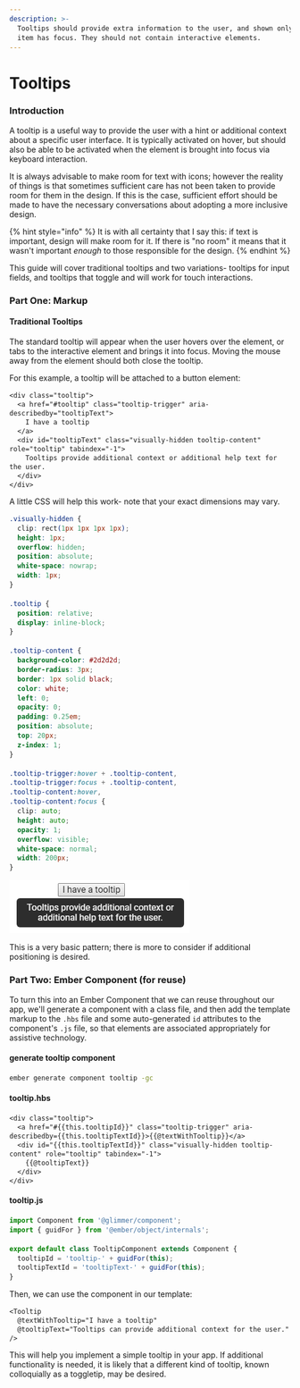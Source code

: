 ```yaml
---
description: >-
  Tooltips should provide extra information to the user, and shown only when the
  item has focus. They should not contain interactive elements.
---
```


# Tooltips

### Introduction

A tooltip is a useful way to provide the user with a hint or additional context about a specific user interface. It is typically activated on hover, but should also be able to be activated when the element is brought into focus via keyboard interaction. 

It is always advisable to make room for text with icons; however the reality of things is that sometimes sufficient care has not been taken to provide room for them in the design. If this is the case, sufficient effort should be made to have the necessary conversations about adopting a more inclusive design. 

{% hint style="info" %}
It is with all certainty that I say this: if text is important, design will make room for it. If there is "no room" it means that it wasn't important _enough_ to those responsible for the design. 
{% endhint %}

This guide will cover traditional tooltips and two variations- tooltips for input fields, and tooltips that toggle and will work for touch interactions. 

### Part One: Markup

#### Traditional Tooltips

The standard tooltip will appear when the user hovers over the element, or tabs to the interactive element and brings it into focus. Moving the mouse away from the element should both close the tooltip. 

For this example, a tooltip will be attached to a button element: 

```markup
<div class="tooltip">
  <a href="#tooltip" class="tooltip-trigger" aria-describedby="tooltipText">
    I have a tooltip
  </a>
  <div id="tooltipText" class="visually-hidden tooltip-content" role="tooltip" tabindex="-1">
    Tooltips provide additional context or additional help text for the user.
  </div>
</div>
```

A little CSS will help this work- note that your exact dimensions may vary.

```css
.visually-hidden {
  clip: rect(1px 1px 1px 1px);
  height: 1px;
  overflow: hidden;
  position: absolute;
  white-space: nowrap;
  width: 1px;
}

.tooltip {
  position: relative;
  display: inline-block;
}

.tooltip-content {
  background-color: #2d2d2d;
  border-radius: 3px;
  border: 1px solid black;
  color: white;
  left: 0;
  opacity: 0;
  padding: 0.25em;
  position: absolute;
  top: 20px;
  z-index: 1;
}

.tooltip-trigger:hover + .tooltip-content,
.tooltip-trigger:focus + .tooltip-content,
.tooltip-content:hover,
.tooltip-content:focus {
  clip: auto;
  height: auto;
  opacity: 1;
  overflow: visible;
  white-space: normal;
  width: 200px;
}
```

![The basic rendered tooltip is displayed when the button has hover or focus](../../.gitbook/assets/image%20%2811%29.png)

This is a very basic pattern; there is more to consider if additional positioning is desired. 

### Part Two: Ember Component \(for reuse\)

To turn this into an Ember Component that we can reuse throughout our app, we'll generate a component with a class file, and then add the template markup to the `.hbs` file and some auto-generated `id` attributes to the component's `.js` file, so that elements are associated appropriately for assistive technology.

#### generate tooltip component 

```bash
ember generate component tooltip -gc
```

#### tooltip.hbs

```markup
<div class="tooltip">
  <a href="#{{this.tooltipId}}" class="tooltip-trigger" aria-describedby={{this.tooltipTextId}}>{{@textWithTooltip}}</a>
  <div id="{{this.tooltipTextId}}" class="visually-hidden tooltip-content" role="tooltip" tabindex="-1">
    {{@tooltipText}}
  </div>
</div>
```

#### tooltip.js

```javascript
import Component from '@glimmer/component';
import { guidFor } from '@ember/object/internals';

export default class TooltipComponent extends Component {
  tooltipId = 'tooltip-' + guidFor(this); 
  tooltipTextId = 'tooltipText-' + guidFor(this);
}
```

Then, we can use the component in our template:

```markup
<Tooltip 
  @textWithTooltip="I have a tooltip" 
  @tooltipText="Tooltips can provide additional context for the user." 
/>
```

This will help you implement a simple tooltip in your app. If additional functionality is needed, it is likely that a different kind of tooltip, known colloquially as a toggletip, may be desired.

